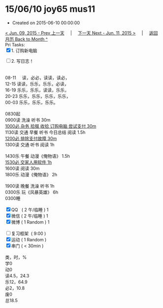 # 15/06/10 joy65 mus11

- Created on 2015-06-10 00:00:00

[< Jun. 09, 2015 - Prev 上一天](/lifelogs/2015/06/d09.md) &nbsp; &nbsp; | &nbsp; &nbsp; [下一天 Next - Jun. 11, 2015 >](/lifelogs/2015/06/d11.md) &nbsp; &nbsp; |  &nbsp; &nbsp; [返回月历 Back to Month ^](/lifelogs/2015/06/index.md)
<br/>Pri Tasks:</strong><br clear="none"/><input type="checkbox" checked="true" />1. 订购新电脑</div>    <div><input type="checkbox" />2. 写日志！<br/></div>    <div><br/></div>    <div>        <div><br clear="none"/></div>08-11     读，必必，读读，读必，<br clear="none"/>12-15 读读，乐乐，乐乐，必读，<br clear="none"/>16-19 乐乐，乐乐，读读，乐乐，<br clear="none"/>20-23 乐乐，乐乐，乐乐，乐乐，</div><div>00-03 乐乐，乐乐，乐乐。<br/><div><br clear="none"/></div>0830起    </div>    <div>0900读 洗澡 听书 30m<br/><u>1000必 杂务 拾掇 收拾 订购电脑 尝试支付 30m</u></div>    <div>1130读 交通 早餐 听书 今日总结 阅读 1.5h</div>    <div><u>1200必 排除支付故障 30m</u></div>    <div>1300读 交通 听书 阅读 1h</div>    <div><br/></div>    <div>1430乐 午餐 动漫《俺物语》 1.5h</div>    <div><u>1530必 交家人用软件 1h</u></div>    <div>1600读 阅读 30m</div>    <div>1800乐 动漫《俺物语》 2h</div><div><div><br/></div></div><div>1900读 晚餐 洗澡 听书 1h</div><div>0300乐 玩《风暴英雄》 6h</div>    <div>0300睡</div>    <div><br clear="none"/></div>    <div><input type="checkbox" checked="true" />QQ   ( 2 午/临睡 ) 1<br clear="none"/><input type="checkbox" checked="true" />微信 ( 2 午/临睡 ) 1</div>    <div><input type="checkbox" checked="true" />微博 ( 1 Random ) 1</div>    <div><br clear="none"/></div>    <div><input type="checkbox" />复习框架  ( 9:00 ) <br clear="none"/></div>    <div><input type="checkbox" checked="true" />运动 ( 1 Random ) </div>    <div><input type="checkbox" checked="true" />串门 ( < 30min ) </div>    <div>        <div><br clear="none"/></div>类，时，%<br clear="none"/>学0<br clear="none"/>动0<br clear="none"/>读4.5，24.3<br clear="none"/>乐12，64.9<br clear="none"/>必2，10.8<br clear="none"/>废0<br clear="none"/>总18.5</div>
